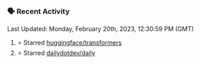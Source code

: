 ### 🗣 Recent Activity

<!--RECENT_ACTIVITY:last_update-->
Last Updated: Monday, February 20th, 2023, 12:30:59 PM (GMT)
<!--RECENT_ACTIVITY:last_update_end-->
<!--RECENT_ACTIVITY:start-->
1. ⭐ Starred [huggingface/transformers](https://github.com/huggingface/transformers)
2. ⭐ Starred [dailydotdev/daily](https://github.com/dailydotdev/daily)
<!--RECENT_ACTIVITY:end-->
